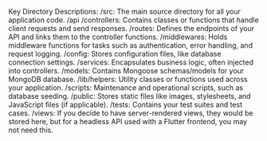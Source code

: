 Key Directory Descriptions:
/src: The main source directory for all your application code.
/api
/controllers: Contains classes or functions that handle client requests and send responses.
/routes: Defines the endpoints of your API and links them to the controller functions.
/middlewares: Holds middleware functions for tasks such as authentication, error handling, and request logging.
/config: Stores configuration files, like database connection settings.
/services: Encapsulates business logic, often injected into controllers.
/models: Contains Mongoose schemas/models for your MongoDB database.
/lib/helpers: Utility classes or functions used across your application.
/scripts: Maintenance and operational scripts, such as database seeding.
/public: Stores static files like images, stylesheets, and JavaScript files (if applicable).
/tests: Contains your test suites and test cases.
/views: If you decide to have server-rendered views, they would be stored here, but for a headless API used with a Flutter frontend, you may not need this.